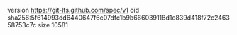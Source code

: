 version https://git-lfs.github.com/spec/v1
oid sha256:5f614993dd6440647f6c07dfc1b9b666039118d1e839d418f72c246358753c7c
size 10581
